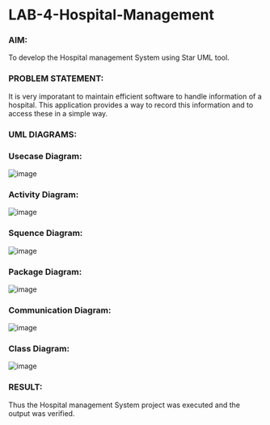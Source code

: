 # LAB-4-Hospital-Management
### AIM:
To develop the Hospital management System using Star UML tool.
### PROBLEM STATEMENT:
It is very imporatant to maintain efficient software to handle information of a hospital.
This application provides a way to record this information and to access these in a simple way.

### UML DIAGRAMS:
### Usecase Diagram:
![image](https://github.com/poojaanbu0/LAB-4-Hospital-Management/assets/119390329/cfd26258-b0ef-42ee-b192-da5039f2dd17)



### Activity Diagram:
![image](https://github.com/poojaanbu0/LAB-4-Hospital-Management/assets/119390329/0742ea66-f629-4ad7-934f-d33f2cd83ccd)

### Squence Diagram:
![image](https://github.com/poojaanbu0/LAB-4-Hospital-Management/assets/119390329/b179c9d8-bd6d-4b9c-a6d4-43c3cc65a4fd)


### Package Diagram:
![image](https://github.com/poojaanbu0/LAB-4-Hospital-Management/assets/119390329/05b99314-9c0b-4493-bb89-3563f0eeff81)


### Communication Diagram:
![image](https://github.com/poojaanbu0/LAB-4-Hospital-Management/assets/119390329/1f434add-80ca-4810-81d0-672ef7d75158)


### Class Diagram:
![image](https://github.com/poojaanbu0/LAB-4-Hospital-Management/assets/119390329/a4123e1a-edad-46eb-9e59-4e4b9f79f381)


### RESULT:
Thus the Hospital management System project was executed and the output was verified.
